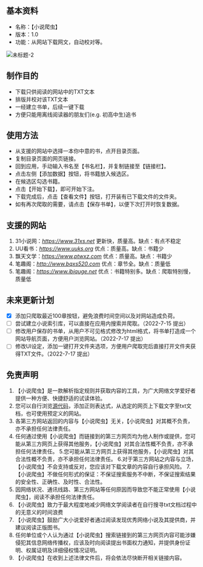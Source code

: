
## **基本资料**
* 名称：【小说爬虫】
* 版本：1.0
* 功能：从网站下载网文，自动校对等。

![未标题-2](https://user-images.githubusercontent.com/78750074/179153333-c544e2c9-b499-43d4-96a2-79edf1a1ee0c.jpg)

## **制作目的**
* 下载只供阅读的网站中的TXT文本
* 排版并校对该TXT文本
* 一经建立书单，后续一键下载
* 方便只能用离线阅读器的朋友们(e.g. 初高中生)追书

## **使用方法**
* 从<kbd>支援的网站</kbd>中选择一本你中意的书，点开目录页面。
* 复制目录页面的网页链接。
* 回到应用，手动输入书名至【书名栏】，并复制链接至【链接栏】。
* 点击左侧【添加数据】按钮，将书籍放入候选区。
* 在候选区勾选书籍。
* 点击【开始下载】，即可开始下注。
* 下载完成后，点击【查看文件】按钮，打开装有已下载文件的文件夹。
* 如有再次爬取的需要，请点击【保存书单】，以便下次打开时恢复数据。

## **支援的网站**
1. 31小说网：*https://www.31xs.net*
    更新快，质量高。缺点：有点不稳定
2. UU看书：*https://www.uuks.org*
    优点：质量高。缺点：书籍少
3. 飘天文学：*https://www.ptwxz.com*
    优点：质量高。缺点：书籍少
4. 笔趣阁：*http://www.bqxs520.com*
    优点：章节全。缺点：质量低
5. 笔趣阁：*https://www.ibiquge.net*
    优点：书籍特别多。缺点：爬取特别慢，质量低

## **未来更新计划**
- [X] 添加只爬取最近100章按钮，避免浪费时间空间以及对网站造成负荷。
- [ ] 尝试建立小说索引库，可以直接在应用内搜索并爬取。（2022-7-15 提出）
- [ ] 修改用户保存的书单，从用户不可见格式修改为html格式，将书单打造成一个网站导航页面，方便用户浏览网站。（2022-7-17 提出）
- [ ] 修改UI设定，添加一键打开文件夹选项，方便用户爬取完后直接打开文件夹获得TXT文件。（2022-7-17 提出）

## **免责声明**
1. 【小说爬虫】是一款解析指定规则并获取内容的工具，为广大网络文学爱好者提供一种方便、快捷舒适的试读体验。
2. 您可以自行浏览[源代码](https://github.com/Henryyy-Hung/Web-Spider-of-Chinese-Fiction/blob/main/src/NovelSpider.py)，添加正则表达式，从选定的网页上下载文字至txt文档，也可使用预定义的网站。
3. 各第三方网站返回的内容与【小说爬虫】无关，【小说爬虫】对其概不负责，亦不承担任何法律责任。
4. 任何通过使用【小说爬虫】而链接到的第三方网页均为他人制作或提供，您可能从第三方网页上获得其他服务，【小说爬虫】对其合法性概不负责，亦不承担任何法律责任。
5.您可能从第三方网页上获得其他服务，【小说爬虫】对其合法性概不负责，亦不承担任何法律责任。
6.对于第三方网站之内容与立场，【小说爬虫】不会支持或反对，您应该对下载文章的内容自行承担风险。
7.【小说爬虫】不做任何形式的保证：不保证搜索服务不中断，不保证搜索结果的安全性、正确性、及时性、合法性。
8. 因网络状况、通讯线路、第三方网站等任何原因而导致您不能正常使用【小说爬虫】，阅读不承担任何法律责任。
9. 【小说爬虫】致力于最大程度地减少网络文学阅读者在自行搜寻txt文档过程中的无意义的时间浪费
10. 【小说爬虫】鼓励广大小说爱好者通过阅读发现优秀网络小说及其提供商，并建议阅读正版图书。
11. 任何单位或个人认为通过【小说爬虫】搜索链接到的第三方网页内容可能涉嫌侵犯其信息网络传播权，应该及时向阅读提出书面权力通知，并提供身份证明、权属证明及详细侵权情况证明。
12. 【小说爬虫】在收到上述法律文件后，将会依法尽快断开相关链接内容。
